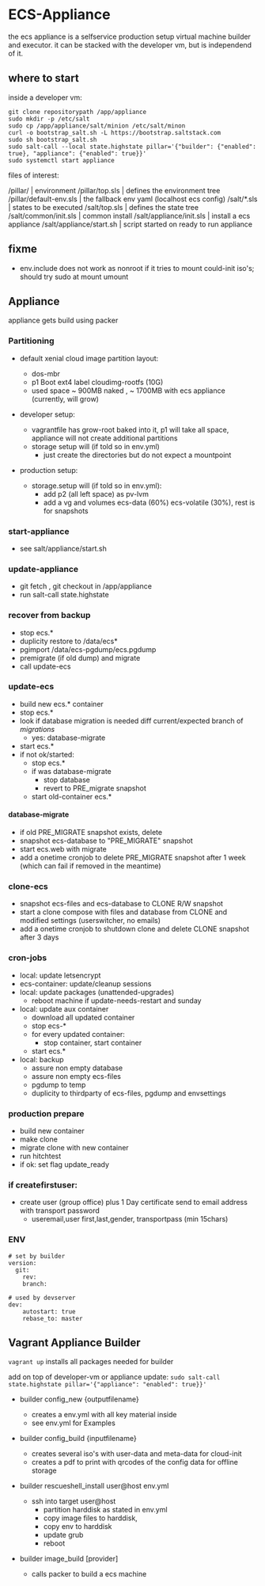 # ECS-Appliance


the ecs appliance is a selfservice production setup virtual machine builder and executor.
it can be stacked with the developer vm, but is independend of it.

## where to start

inside a developer vm:
```
git clone repositorypath /app/appliance
sudo mkdir -p /etc/salt
sudo cp /app/appliance/salt/minion /etc/salt/minon
curl -o bootstrap_salt.sh -L https://bootstrap.saltstack.com
sudo sh bootstrap_salt.sh
sudo salt-call --local state.highstate pillar='{"builder": {"enabled": true}, "appliance": {"enabled": true}}'
sudo systemctl start appliance
```

files of interest:

/pillar/                    | environment
/pillar/top.sls             | defines the environment tree
/pillar/default-env.sls     | the fallback env yaml (localhost ecs config)
/salt/*.sls                 | states to be executed
/salt/top.sls               | defines the state tree
/salt/common/init.sls       | common install
/salt/appliance/init.sls    | install a ecs appliance
/salt/appliance/start.sh    | script started on ready to run appliance

## fixme
+ env.include does not work as nonroot if it tries to mount could-init iso's; should try sudo at mount umount

## Appliance

appliance gets build using packer

### Partitioning

+ default xenial cloud image partition layout:
    + dos-mbr
    + p1 Boot ext4 label cloudimg-rootfs (10G)
    + used space ~ 900MB naked , ~ 1700MB with ecs appliance (currently, will grow)

+ developer setup:
    + vagrantfile has grow-root baked into it, p1 will take all space, appliance will not create additional partitions
    + storage setup will (if told so in env.yml)
        + just create the directories but do not expect a mountpoint

+ production setup:
    + storage.setup will (if told so in env.yml):
        + add p2 (all left space) as pv-lvm
        + add a vg and volumes ecs-data (60%) ecs-volatile (30%), rest is for snapshots

### start-appliance
+ see salt/appliance/start.sh

### update-appliance
+ git fetch , git checkout in /app/appliance
+ run salt-call state.highstate

### recover from backup
+ stop ecs.*
+ duplicity restore to /data/ecs*
+ pgimport /data/ecs-pgdump/ecs.pgdump
+ premigrate (if old dump) and migrate
+ call update-ecs

### update-ecs
+ build new ecs.* container
+ stop ecs.*
+ look if database migration is needed diff current/expected branch of *migrations*
    + yes: database-migrate
+ start ecs.*
+ if not ok/started:
    + stop ecs.*
    + if was database-migrate
        + stop database
        + revert to PRE_migrate snapshot
    + start old-container ecs.*

#### database-migrate
+ if old PRE_MIGRATE snapshot exists, delete
+ snapshot ecs-database to "PRE_MIGRATE" snapshot
+ start ecs.web with migrate
+ add a onetime cronjob to delete PRE_MIGRATE snapshot after 1 week (which can fail if removed in the meantime)

### clone-ecs
+ snapshot ecs-files and ecs-database to CLONE R/W snapshot
+ start a clone compose with files and database from CLONE and modified settings
    (userswitcher, no emails)
+ add a onetime cronjob to shutdown clone and delete CLONE snapshot after 3 days

### cron-jobs
+ local: update letsencrypt
+ ecs-container: update/cleanup sessions
+ local: update packages (unattended-upgrades)
    + reboot machine if update-needs-restart and sunday
+ local: update aux container
    + download all updated container
    + stop ecs-*
    + for every updated container:
        + stop container, start container
    + start ecs.*
+ local: backup
    + assure non empty database
    + assure non empty ecs-files
    + pgdump to temp
    + duplicity to thirdparty of ecs-files, pgdump and envsettings

### production prepare
+ build new container
+ make clone
+ migrate clone with new container
+ run hitchtest
+ if ok: set flag update_ready

### if createfirstuser:
+ create user (group office) plus 1 Day certificate send to email address with transport password
    + useremail,user first,last,gender, transportpass (min 15chars)


### ENV
```
# set by builder
version:
  git:
    rev:
    branch:

# used by devserver
dev:
    autostart: true
    rebase_to: master

```

## Vagrant Appliance Builder

`vagrant up` installs all packages needed for builder

add on top of developer-vm or appliance update:
`sudo salt-call state.highstate pillar='{"appliance": "enabled": true}}'`

+ builder config_new {outputfilename}
    + creates a env.yml with all key material inside
    + see env.yml for Examples

+ builder config_build {inputfilename}
    + creates several iso's with user-data and meta-data for cloud-init
    + creates a pdf to print with qrcodes of the config data for offline storage

+ builder rescueshell_install user@host env.yml
    + ssh into target user@host
        + partition harddisk as stated in env.yml
        + copy image files to harddisk,
        + copy env to harddisk
        + update grub
        + reboot

+ builder image_build [provider]
    + calls packer to build a ecs machine

